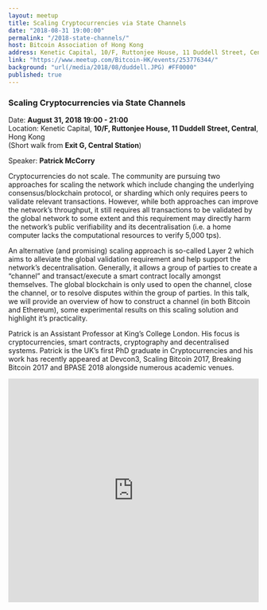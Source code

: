 ```yaml
---
layout: meetup
title: Scaling Cryptocurrencies via State Channels
date: "2018-08-31 19:00:00"
permalink: "/2018-state-channels/"
host: Bitcoin Association of Hong Kong
address: Kenetic Capital, 10/F, Ruttonjee House, 11 Duddell Street, Central, Hong Kong
link: "https://www.meetup.com/Bitcoin-HK/events/253776344/"
background: "url(/media/2018/08/duddell.JPG) #FF0000"
published: true
---
```


### Scaling Cryptocurrencies via State Channels

Date: **August 31, 2018 19:00 - 21:00**     
Location: Kenetic Capital, **10/F, Ruttonjee House, 11 Duddell Street, Central**, Hong Kong     
(Short walk from **Exit G, Central Station**)     

Speaker: **Patrick McCorry**

Cryptocurrencies do not scale. The community are pursuing two approaches for scaling the network which include changing the underlying consensus/blockchain protocol, or sharding which only requires peers to validate relevant transactions. However, while both approaches can improve the network’s throughput, it still requires all transactions to be validated by the global network to some extent and this requirement may directly harm the network’s public verifiability and its decentralisation (i.e. a home computer lacks the computational resources to verify 5,000 tps).

An alternative (and promising) scaling approach is so-called Layer 2 which aims to alleviate the global validation requirement and help support the network’s decentralisation. Generally, it allows a group of parties to create a “channel” and transact/execute a smart contract locally amongst themselves. The global blockchain is only used to open the channel, close the channel, or to resolve disputes within the group of parties. In this talk, we will provide an overview of how to construct a channel (in both Bitcoin and Ethereum), some experimental results on this scaling solution and highlight it’s practicality.

Patrick is an Assistant Professor at King’s College London. His focus is cryptocurrencies, smart contracts, cryptography and decentralised systems. Patrick is the UK’s first PhD graduate in Cryptocurrencies and his work has recently appeared at Devcon3, Scaling Bitcoin 2017, Breaking Bitcoin 2017 and BPASE 2018 alongside numerous academic venues.

<iframe src="https://www.google.com/maps/embed?pb=!1m18!1m12!1m3!1d3691.949720142707!2d114.15458385114354!3d22.279894385262146!2m3!1f0!2f0!3f0!3m2!1i1024!2i768!4f13.1!3m3!1m2!1s0x3404006524340001%3A0xe5e001467fbae938!2sKenetic+Captial!5e0!3m2!1sen!2shk!4v1534425052663" width="100%" height="450" frameborder="0" style="border:0" allowfullscreen></iframe>
